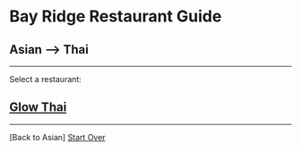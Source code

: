 # Bay Ridge Restaurant Guide
## Asian --> Thai
---
Select a restaurant:
## [Glow Thai](http://glowthai.com/)
---
[Back to Asian] 
[Start Over](../home.md/)